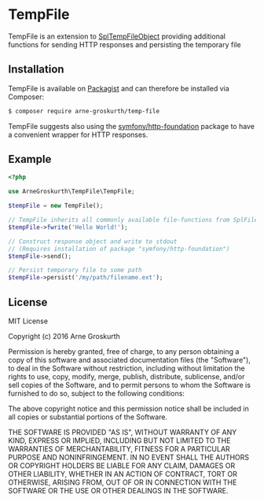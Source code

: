 # TempFile

TempFile is an extension to [SplTempFileObject](http://php.net/manual/en/class.spltempfileobject.php) providing additional functions for sending HTTP responses and persisting the temporary file


## Installation

TempFile is available on [Packagist](https://packagist.org/packages/arne-groskurth/temp-file) and can therefore be installed via Composer:

```bash
$ composer require arne-groskurth/temp-file
```

TempFile suggests also using the [symfony/http-foundation](https://github.com/symfony/http-foundation) package to have a convenient wrapper for HTTP responses.


## Example

```php
<?php

use ArneGroskurth\TempFile\TempFile;

$tempFile = new TempFile();

// TempFile inherits all commonly available file-functions from SplFileObject 
$tempFile->fwrite('Hello World!');

// Construct response object and write to stdout
// (Requires installation of package "symfony/http-foundation")
$tempFile->send();

// Persist temporary file to some path
$tempFile->persist('/my/path/filename.ext');
```


## License

MIT License

Copyright (c) 2016 Arne Groskurth

Permission is hereby granted, free of charge, to any person obtaining a copy
of this software and associated documentation files (the "Software"), to deal
in the Software without restriction, including without limitation the rights
to use, copy, modify, merge, publish, distribute, sublicense, and/or sell
copies of the Software, and to permit persons to whom the Software is
furnished to do so, subject to the following conditions:

The above copyright notice and this permission notice shall be included in all
copies or substantial portions of the Software.

THE SOFTWARE IS PROVIDED "AS IS", WITHOUT WARRANTY OF ANY KIND, EXPRESS OR
IMPLIED, INCLUDING BUT NOT LIMITED TO THE WARRANTIES OF MERCHANTABILITY,
FITNESS FOR A PARTICULAR PURPOSE AND NONINFRINGEMENT. IN NO EVENT SHALL THE
AUTHORS OR COPYRIGHT HOLDERS BE LIABLE FOR ANY CLAIM, DAMAGES OR OTHER
LIABILITY, WHETHER IN AN ACTION OF CONTRACT, TORT OR OTHERWISE, ARISING FROM,
OUT OF OR IN CONNECTION WITH THE SOFTWARE OR THE USE OR OTHER DEALINGS IN THE
SOFTWARE.
